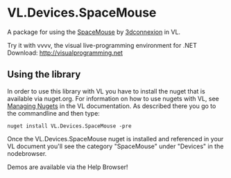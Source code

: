 # VL.Devices.SpaceMouse
A package for using the [SpaceMouse](https://3dconnexion.com/us/spacemouse/) by [3dconnexion](https://3dconnexion.com) in VL.

Try it with vvvv, the visual live-programming environment for .NET  
Download: http://visualprogramming.net

## Using the library
In order to use this library with VL you have to install the nuget that is available via nuget.org. For information on how to use nugets with VL, see [Managing Nugets](https://thegraybook.vvvv.org/reference/libraries/dependencies.html#manage-nugets) in the VL documentation. As described there you go to the commandline and then type:

    nuget install VL.Devices.SpaceMouse -pre

Once the VL.Devices.SpaceMouse nuget is installed and referenced in your VL document you'll see the category "SpaceMouse" under "Devices" in the nodebrowser. 

Demos are available via the Help Browser!
